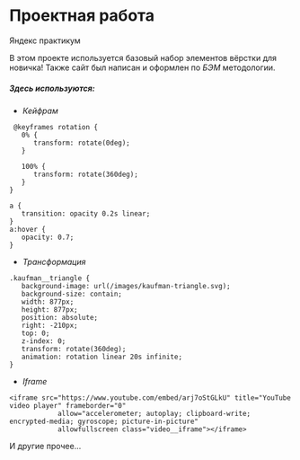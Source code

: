 # Проектная работа 
Яндекс практикум

В этом проекте используется базовый набор элементов вёрстки для новичка! Также сайт был написан и оформлен по _БЭМ_ методологии.

##### Здесь используются:

* *Кейфрам*

```
 @keyframes rotation {
   0% {
      transform: rotate(0deg);
   }

   100% {
      transform: rotate(360deg);
   }
}

a {
   transition: opacity 0.2s linear;
}
a:hover {
   opacity: 0.7;
} 
```

* *Трансформация*

```
.kaufman__triangle {
   background-image: url(/images/kaufman-triangle.svg);
   background-size: contain;
   width: 877px;
   height: 877px;
   position: absolute;
   right: -210px;
   top: 0;
   z-index: 0;
   transform: rotate(360deg);
   animation: rotation linear 20s infinite;
}

```
* *Iframe*
```
<iframe src="https://www.youtube.com/embed/arj7oStGLkU" title="YouTube video player" frameborder="0"
            allow="accelerometer; autoplay; clipboard-write; encrypted-media; gyroscope; picture-in-picture"
            allowfullscreen class="video__iframe"></iframe>

```

И другие прочее...